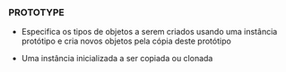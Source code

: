 ### PROTOTYPE ### 

* Especifica os tipos de objetos a serem criados usando uma instância protótipo 
e cria novos objetos pela cópia deste protótipo 

* Uma instância inicializada a ser copiada ou clonada